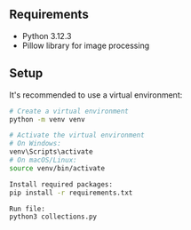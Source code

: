 ## Requirements
- Python 3.12.3
- Pillow library for image processing

## Setup
It's recommended to use a virtual environment:

```bash
# Create a virtual environment
python -m venv venv

# Activate the virtual environment
# On Windows:
venv\Scripts\activate
# On macOS/Linux:
source venv/bin/activate

Install required packages:
pip install -r requirements.txt

Run file:
python3 collections.py
